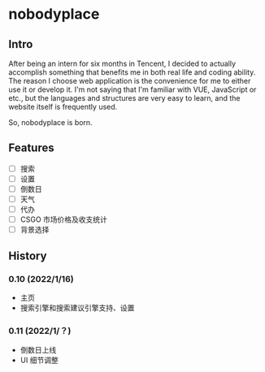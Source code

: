 # nobodyplace

## Intro

After being an intern for six months in Tencent, I decided to actually accomplish something that benefits me in both real life and coding ability.
The reason I choose web application is the convenience for me to either use it or develop it.
I'm not saying that I'm familiar with VUE, JavaScript or etc., but the languages and structures are very easy to learn, and the website itself is frequently used.

So, nobodyplace is born.

## Features

- [ ] 搜索 
- [ ] 设置
- [ ] 倒数日
- [ ] 天气
- [ ] 代办
- [ ] CSGO 市场价格及收支统计
- [ ] 背景选择

## History

### 0.10 (2022/1/16)
- 主页
- 搜索引擎和搜索建议引擎支持、设置

### 0.11 (2022/1/？)
- 倒数日上线
- UI 细节调整
